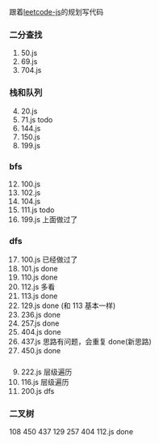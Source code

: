 跟着[leetcode-js](https://github.com/sl1673495/leetcode-javascript)的规划写代码

### 二分查找

1. 50.js
2. 69.js
3. 704.js

### 栈和队列

4. 20.js
5. 71.js todo
6. 144.js
7. 150.js
8. 199.js

### bfs

12. 100.js
13. 102.js
14. 104.js
15. 111.js todo
16. 199.js 上面做过了

### dfs

17. 100.js 已经做过了
18. 101.js done
19. 110.js done
20. 112.js 多看
21. 113.js done
22. 129.js done (和 113 基本一样)
23. 236.js done
24. 257.js done
25. 404.js done
26. 437.js 思路有问题，会重复 done(新思路)
27. 450.js done

###

9. 222.js 层级遍历
10. 116.js 层级遍历
11. 200.js dfs

### 二叉树

108
450
437
129
257
404
112.js done
